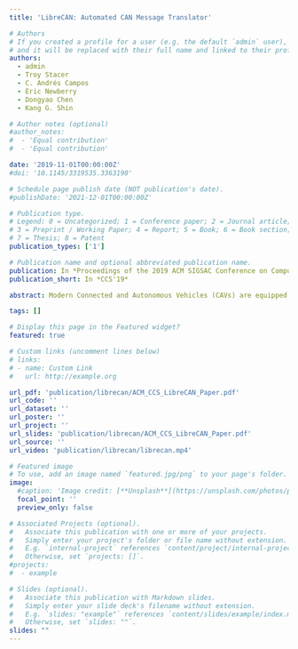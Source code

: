 ```yaml
---
title: 'LibreCAN: Automated CAN Message Translator'

# Authors
# If you created a profile for a user (e.g. the default `admin` user), write the username (folder name) here
# and it will be replaced with their full name and linked to their profile.
authors:
  - admin
  - Troy Stacer
  - C. Andrés Campos
  - Eric Newberry
  - Dongyao Chen
  - Kang G. Shin

# Author notes (optional)
#author_notes:
#  - 'Equal contribution'
#  - 'Equal contribution'

date: '2019-11-01T00:00:00Z'
#doi: '10.1145/3319535.3363190'

# Schedule page publish date (NOT publication's date).
#publishDate: '2021-12-01T00:00:00Z'

# Publication type.
# Legend: 0 = Uncategorized; 1 = Conference paper; 2 = Journal article;
# 3 = Preprint / Working Paper; 4 = Report; 5 = Book; 6 = Book section;
# 7 = Thesis; 8 = Patent
publication_types: ['1']

# Publication name and optional abbreviated publication name.
publication: In *Proceedings of the 2019 ACM SIGSAC Conference on Computer and Communications Security*
publication_short: In *CCS'19*

abstract: Modern Connected and Autonomous Vehicles (CAVs) are equipped with an increasing number of Electronic Control Units (ECUs), many of which produce large amounts of data. Data is exchanged between ECUs via an in-vehicle network, with the Controller Area Network (CAN) bus being the de facto standard in contemporary vehicles. Furthermore, CAVs have not only physical interfaces but also increased data connectivity to the Internet via their Telematic Control Units (TCUs), enabling remote access via mobile devices. It is also possible to tap into, and read/write data from/to the CAN bus, as data transmitted on the CAN bus is not encrypted. This naturally generates concerns about automotive cybersecurity. One commonality among most vehicular security attacks reported to date is that they ultimately require write access to the CAN bus. In order to cause targeted and intentional changes in vehicle behavior, malicious CAN injection attacks require knowledge of the CAN message format. However, since this format is proprietary to OEMs and can differ even among different models of a single make of vehicle, one must manually reverse-engineer the CAN message format of each vehicle they target — a time-consuming and tedious process that does not scale. To mitigate this difficulty, we develop LibreCAN, which can translate most CAN messages with minimal effort. Our extensive evaluation on multiple vehicles demonstrates LibreCAN’s efficiency in terms of accuracy, coverage, required manual effort and scalability to any vehicle.

tags: []

# Display this page in the Featured widget?
featured: true

# Custom links (uncomment lines below)
# links:
# - name: Custom Link
#   url: http://example.org

url_pdf: 'publication/librecan/ACM_CCS_LibreCAN_Paper.pdf'
url_code: ''
url_dataset: ''
url_poster: ''
url_project: ''
url_slides: 'publication/librecan/ACM_CCS_LibreCAN_Paper.pdf'
url_source: ''
url_video: 'publication/librecan/librecan.mp4'

# Featured image
# To use, add an image named `featured.jpg/png` to your page's folder.
image:
  #caption: 'Image credit: [**Unsplash**](https://unsplash.com/photos/pLCdAaMFLTE)'
  focal_point: ''
  preview_only: false

# Associated Projects (optional).
#   Associate this publication with one or more of your projects.
#   Simply enter your project's folder or file name without extension.
#   E.g. `internal-project` references `content/project/internal-project/index.md`.
#   Otherwise, set `projects: []`.
#projects:
#  - example

# Slides (optional).
#   Associate this publication with Markdown slides.
#   Simply enter your slide deck's filename without extension.
#   E.g. `slides: "example"` references `content/slides/example/index.md`.
#   Otherwise, set `slides: ""`.
slides: ""
---
```


